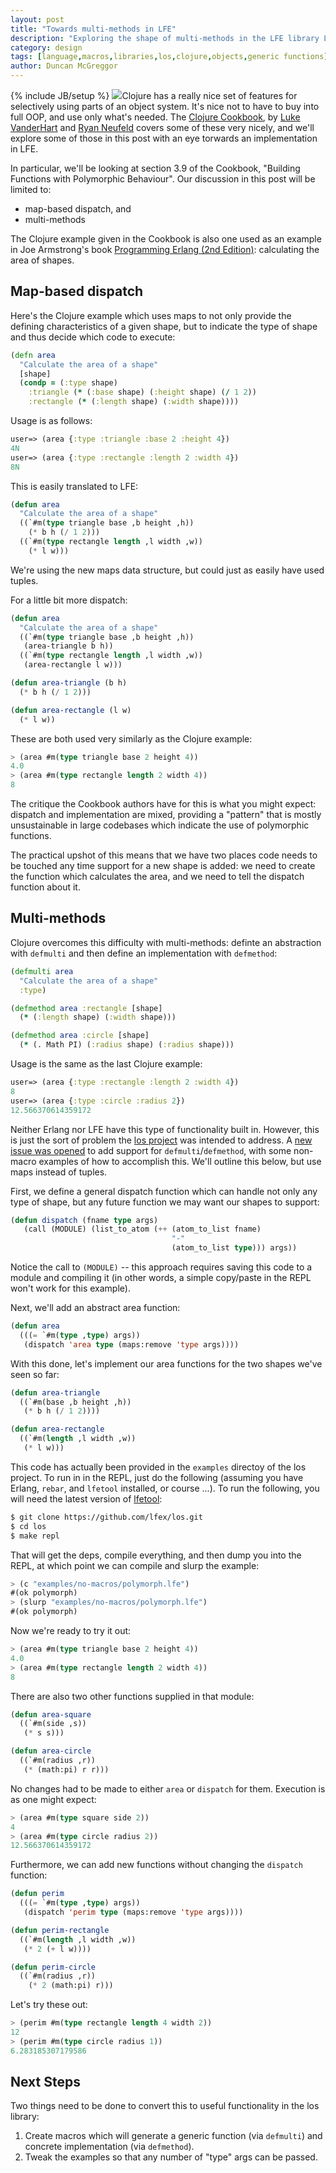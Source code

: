 ```yaml
---
layout: post
title: "Towards multi-methods in LFE"
description: "Exploring the shape of multi-methods in the LFE library LOS"
category: design
tags: [language,macros,libraries,los,clojure,objects,generic functions]
author: Duncan McGreggor
---
```

{% include JB/setup %}
<a href="{{ site.base_url }}/assets/images/posts/abstract-object.png"><img class="right thumb" src="{{ site.base_url }}/assets/images/posts/abstract-object.png" /></a>Clojure
has a really nice set of features for selectively using parts of an object
system. It's nice not to have to buy into full OOP, and use only what's needed.
The <a href="http://shop.oreilly.com/product/0636920029786.do">Clojure Cookbook</a>,
by <a href="https://twitter.com/levanderhart">Luke VanderHart</a> and
<a href="http://twitter.com/rkneufeld">Ryan Neufeld</a> covers some of these
very nicely, and we'll explore some of those in this post with an eye torwards
an implementation in LFE.

In particular, we'll be looking at section 3.9 of the Cookbook, "Building
Functions with Polymorphic Behaviour". Our discussion in this post will be
limited to:

 * map-based dispatch, and
 * multi-methods

The Clojure example given in the Cookbook is also one used as an example in Joe
Armstrong's book <a href="https://pragprog.com/book/jaerlang2/programming-erlang">Programming
Erlang (2nd Edition)</a>: calculating the area of shapes.

## Map-based dispatch

Here's the Clojure example which uses maps to not only provide the defining
characteristics of a given shape, but to indicate the type of shape and
thus decide which code to execute:

```clojure
(defn area
  "Calculate the area of a shape"
  [shape]
  (condp = (:type shape)
    :triangle (* (:base shape) (:height shape) (/ 1 2))
    :rectangle (* (:length shape) (:width shape))))
```

Usage is as follows:

```clojure
user=> (area {:type :triangle :base 2 :height 4})
4N
user=> (area {:type :rectangle :length 2 :width 4})
8N
```

This is easily translated to LFE:

```cl
(defun area
  "Calculate the area of a shape"
  ((`#m(type triangle base ,b height ,h))
    (* b h (/ 1 2)))
  ((`#m(type rectangle length ,l width ,w))
    (* l w)))
```

We're using the new maps data structure, but could just as easily have used
tuples.

For a little bit more dispatch:

```cl
(defun area
  "Calculate the area of a shape"
  ((`#m(type triangle base ,b height ,h))
   (area-triangle b h))
  ((`#m(type rectangle length ,l width ,w))
   (area-rectangle l w)))

(defun area-triangle (b h)
  (* b h (/ 1 2)))

(defun area-rectangle (l w)
  (* l w))
```

These are both used very similarly as the Clojure example:

```cl
> (area #m(type triangle base 2 height 4))
4.0
> (area #m(type rectangle length 2 width 4))
8
```

The critique the Cookbook authors have for this is what you might expect:
dispatch and implementation are mixed, providing a "pattern" that is
mostly unsustainable in large codebases which indicate the use of
polymorphic functions.

The practical upshot of this means that we have two places code needs to
be touched any time support for a new shape is added: we need to create
the function which calculates the area, and we need to tell the dispatch
function about it.


## Multi-methods

Clojure overcomes this difficulty with multi-methods: definte an abstraction
with ``defmulti`` and then define an implementation with ``defmethod``:

```clojure
(defmulti area
  "Calculate the area of a shape"
  :type)

(defmethod area :rectangle [shape]
  (* (:length shape) (:width shape)))

(defmethod area :circle [shape]
  (* (. Math PI) (:radius shape) (:radius shape)))
```

Usage is the same as the last Clojure example:

```clojure
user=> (area {:type :rectangle :length 2 :width 4})
8
user=> (area {:type :circle :radius 2})
12.566370614359172
```

Neither Erlang nor LFE have this type of functionality built in. However, this
is just the sort of problem the [los project](https://github.com/lfex/los) was
intended to address. A
[new issue was opened](https://github.com/lfex/los/issues/7) to add support for
``defmulti``/``defmethod``, with some non-macro examples of how to accomplish
this. We'll outline this below, but use maps instead of tuples.

First, we define a general dispatch function which can handle not only any type
of shape, but any future function we may want our shapes to support:

```cl
(defun dispatch (fname type args)
   (call (MODULE) (list_to_atom (++ (atom_to_list fname)
                                    "-"
                                    (atom_to_list type))) args))
```

Notice the call to ``(MODULE)`` -- this approach requires saving this code to a
module and compiling it (in other words, a simple copy/paste in the REPL won't
work for this example).

Next, we'll add an abstract area function:

```cl
(defun area
  (((= `#m(type ,type) args))
   (dispatch 'area type (maps:remove 'type args))))

```

With this done, let's implement our area functions for the two shapes we've
seen so far:

```cl
(defun area-triangle
  ((`#m(base ,b height ,h))
   (* b h (/ 1 2))))

(defun area-rectangle
  ((`#m(length ,l width ,w))
   (* l w)))
```

This code has actually been provided in the ``examples`` directoy of the los
project. To run in in the REPL, just do the following (assuming you have
Erlang, ``rebar``, and ``lfetool`` installed, or course ...). To run the
following, you will need the latest version of
[lfetool](https://github.com/lfe/lfetool/tree/dev-v1#dev-):

```bash
$ git clone https://github.com/lfex/los.git
$ cd los
$ make repl
```

That will get the deps, compile everything, and then dump you into the REPL,
at which point we can compile and slurp the example:

```cl
> (c "examples/no-macros/polymorph.lfe")
#(ok polymorph)
> (slurp "examples/no-macros/polymorph.lfe")
#(ok polymorph)
```

Now we're ready to try it out:

```cl
> (area #m(type triangle base 2 height 4))
4.0
> (area #m(type rectangle length 2 width 4))
8
```

There are also two other functions supplied in that module:

```cl
(defun area-square
  ((`#m(side ,s))
   (* s s)))

(defun area-circle
  ((`#m(radius ,r))
   (* (math:pi) r r)))
```

No changes had to be made to either ``area`` or ``dispatch`` for them.
Execution is as one might expect:

```cl
> (area #m(type square side 2))
4
> (area #m(type circle radius 2))
12.566370614359172
```

Furthermore, we can add new functions without changing the ``dispatch``
function:

```cl
(defun perim
  (((= `#m(type ,type) args))
   (dispatch 'perim type (maps:remove 'type args))))

(defun perim-rectangle
  ((`#m(length ,l width ,w))
   (* 2 (+ l w))))

(defun perim-circle
  ((`#m(radius ,r))
    (* 2 (math:pi) r)))
```

Let's try these out:

```cl
> (perim #m(type rectangle length 4 width 2))
12
> (perim #m(type circle radius 1))
6.283185307179586
```

## Next Steps

Two things need to be done to convert this to useful functionality in the los
library:

1. Create macros which will generate a generic function (via ``defmulti``) and
   concrete implementation (via ``defmethod``).
2. Tweak the examples so that any number of "type" args can be passed.


